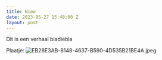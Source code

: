 ```yaml
---
title: Niew
date: 2023-05-27 15:48:00 Z
layout: post
---
```


Dit is een verhaal bladiebla

Plaatje: ![EB28E3AB-8148-4637-B590-4D535B21BE4A.jpeg](/uploads/EB28E3AB-8148-4637-B590-4D535B21BE4A.jpeg)